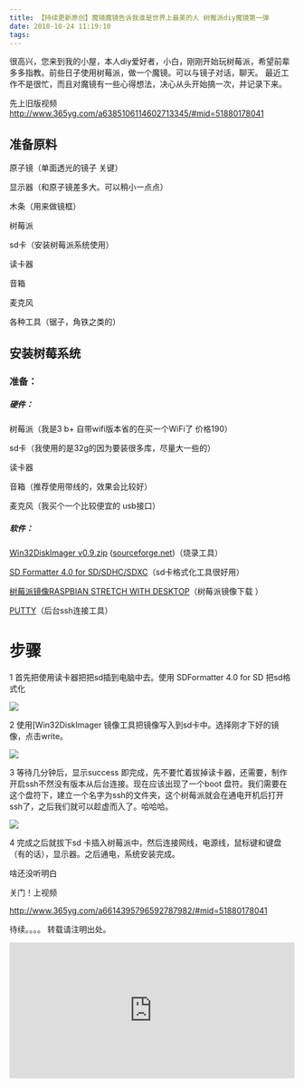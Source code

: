 ```yaml
---
title: 【持续更新原创】魔镜魔镜告诉我谁是世界上最美的人 树莓派diy魔镜第一弹
date: 2018-10-24 11:19:10
tags:
---
```






很高兴，您来到我的小屋，本人diy爱好者，小白，刚刚开始玩树莓派，希望前辈多多指教。前些日子使用树莓派，做一个魔镜。可以与镜子对话，聊天。 最近工作不是很忙，而且对魔镜有一些心得想法，决心从头开始搞一次，并记录下来。

先上旧版视频 http://www.365yg.com/a6385106114602713345/#mid=51880178041



## 准备原料

原子镜（单面透光的镜子 关键）

显示器（和原子镜差多大。可以稍小一点点）

木条（用来做镜框）

树莓派

sd卡（安装树莓派系统使用）

读卡器

音箱

麦克风

各种工具（锯子，角铁之类的）



## 安装树莓系统

### 准备：

##### 硬件：

树莓派（我是3 b+ 自带wifi版本省的在买一个WiFi了 价格190）

sd卡（我使用的是32g的因为要装很多库，尽量大一些的）

读卡器

音箱（推荐使用带线的，效果会比较好）

麦克风（我买个一个比较便宜的 usb接口）

##### 软件：

[Win32DiskImager v0.9.zip](http://sourceforge.net/projects/win32diskimager/files/Archive/win32diskimager-v0.9-binary.zip/download) ([sourceforge.net](http://sourceforge.net/projects/win32diskimager/))（烧录工具）

[SD Formatter 4.0 for SD/SDHC/SDXC](https://www.sdcard.org/downloads/formatter_4/)（sd卡格式化工具很好用）

[树莓派镜像RASPBIAN STRETCH WITH DESKTOP](https://www.raspberrypi.org/downloads/raspbian/)（树莓派镜像下载 ）

[PUTTY](https://www.chiark.greenend.org.uk/~sgtatham/putty/latest.html)（后台ssh连接工具）

# 步骤



1 首先把使用读卡器把把sd插到电脑中去。使用 SDFormatter 4.0 for SD 把sd格式化

![](\img\mojing\sdfrom.jpg)

2 使用[Win32DiskImager 镜像工具把镜像写入到sd卡中。选择刚才下好的镜像，点击write。

![](\img\mojing\win32diskmager.png)

3 等待几分钟后，显示success 即完成，先不要忙着拔掉读卡器，还需要，制作开启ssh不然没有版本从后台连接。现在应该出现了一个boot 盘符。我们需要在这个盘符下，建立一个名字为ssh的文件夹，这个树莓派就会在通电开机后打开ssh了，之后我们就可以趁虚而入了。哈哈哈。

![](\img\mojing\boot.jpg)

4 完成之后就拔下sd 卡插入树莓派中，然后连接网线，电源线，鼠标键和键盘（有的话），显示器。之后通电，系统安装完成。





啥还没听明白

关门！上视频

http://www.365yg.com/a6614395796592787982/#mid=51880178041

待续。。。。 转载请注明出处。

<iframe src="https://github.com/wblion/wblion.github.io/donate_page/simple/" style="overflow-x:hidden;overflow-y:hidden; border:0xp none #fff; min-height:240px; width:100%;"  frameborder="0" scrolling="no"></iframe>